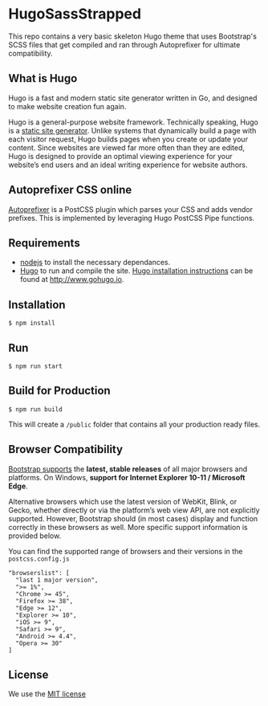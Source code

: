 # HugoSassStrapped

This repo contains a very basic skeleton Hugo theme that uses Bootstrap's SCSS files that get compiled and ran through Autoprefixer for ultimate compatibility.



## What is Hugo

Hugo is a fast and modern static site generator written in Go, and designed to make website creation fun again.

Hugo is a general-purpose website framework. Technically speaking, Hugo is a [static site generator](https://gohugo.io/about/benefits/). Unlike systems that dynamically build a page with each visitor request, Hugo builds pages when you create or update your content. Since websites are viewed far more often than they are edited, Hugo is designed to provide an optimal viewing experience for your website’s end users and an ideal writing experience for website authors.



## Autoprefixer CSS online

[Autoprefixer](https://autoprefixer.github.io/) is a PostCSS plugin which parses your CSS and adds vendor prefixes. This is implemented by leveraging Hugo PostCSS Pipe functions.



## Requirements

- [nodejs](https://nodejs.org/) to install the necessary dependances.
- [Hugo](https://github.com/gohugoio/hugo/releases) to run and compile the site. [Hugo installation instructions](https://gohugo.io/getting-started/installing/) can be found at http://www.gohugo.io.



## Installation

`$ npm install`



## Run

`$ npm run start`



## Build for Production

`$ npm run build`

This will create a `/public` folder that contains all your production ready files.



## Browser Compatibility

[Bootstrap supports](https://getbootstrap.com/docs/4.1/getting-started/browsers-devices/) the **latest, stable releases** of all major browsers and platforms. On Windows, **support for Internet Explorer 10-11 / Microsoft Edge**.

Alternative browsers which use the latest version of WebKit, Blink, or Gecko, whether directly or via the platform’s web view API, are not explicitly supported. However, Bootstrap should (in most cases) display and function correctly in these browsers as well. More specific support information is provided below.

You can find the supported range of browsers and their versions in the `postcss.config.js`

```
"browserslist": [
  "last 1 major version",
  ">= 1%",
  "Chrome >= 45",
  "Firefox >= 38",
  "Edge >= 12",
  "Explorer >= 10",
  "iOS >= 9",
  "Safari >= 9",
  "Android >= 4.4",
  "Opera >= 30"
]
```



## License

We use the [MIT license](https://github.com/sajari/sdk-react/blob/master/LICENSE)



